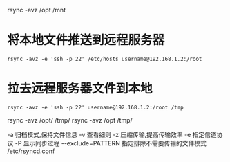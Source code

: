 
rsync -avz /opt /mnt
# 将本地文件推送到远程服务器
    rsync -avz -e 'ssh -p 22' /etc/hosts username@192.168.1.2:/root
# 拉去远程服务器文件到本地
    rsync -avz -e 'ssh -p 22' username@192.168.1.2:/root /tmp

rsync -avz /opt/ /tmp/
rsync -avz /opt /tmp/

-a 归档模式,保持文件信息
-v 查看细则
-z 压缩传输,提高传输效率
-e 指定信道协议
-P 显示同步过程
--exclude=PATTERN 指定排除不需要传输的文件模式
/etc/rsyncd.conf